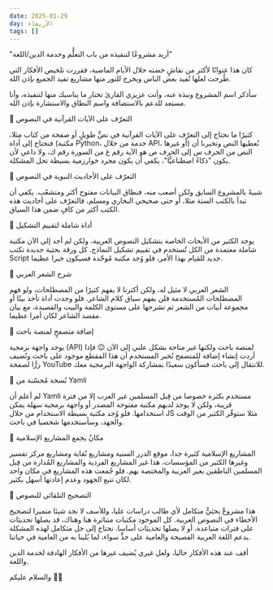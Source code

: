 ```yaml
---
date: 2025-01-29
day: الأربعاء
tags: []
---
```


"أريد مشروعًا لتنفيذه من باب التعلُّم وخدمة الدين/اللغة"

كان هذا عنوانًا لأكثر من نقاشٍ خضته خلال الأيام الماضية، فقررت تلخيص الأفكار التي طُرحت لعلها تُفيد بعض الناس ويخرج للنور منها مشاريع تفيد الجميع بإذن الله.

سأذكر اسم المشروع ونبذة عنه، وأنت عزيزي القارئ تختار ما يناسبك منها لتنفيذه، وأنا مستعد للدعم بالاستضافة واسم النطاق والاستشارة بإذن الله.

🔸 التعرّف على الآيات القرآنية في النصوص

كثيرًا ما نحتاج إلى التعرّف على الآيات القرآنية في نصٍّ طويلٍ أو صفحة من كتاب مثلا، فنحتاج إلى أداة (مكتبة Python، خدمة من خلال API، أو غيرها) نُعطيها النص وتخبرنا أن النص من الحرف س إلى الحرف ص هو الآية رقم ع من السورة رقم ك، ولا داعي لأن يكون "ذكاءً اصطناعيًّا"، يكفي أن يكون مجرد خوارزمية بسيطة تحل المشكلة.

🔸 التعرّف على الأحاديث النبوية في النصوص

شبيهٌ بالمشروع السابق ولكن أصعب منه، فنطاق البيانات مفتوح أكثر ومتشعّب. يكفي أن تبدأ بالكتب الستة مثلا، أو حتى صحيحي البخاري ومسلم، فالتعرّف على أحاديث هذه الكتب أكثر من كافٍ ضمن هذا السياق.

🔸 أداة شاملة لتقييم التشكيل

يوجد الكثير من الأبحاث الخاصة بتشكيل النصوص العربية، ولكن لم أجد إلى الآن مكتبة شاملة معتمدة من الكل تُستخدم في تقييم تشكيل النماذج. كل ورقة بحثية جديدة تكتب Script جديد للقيام بهذا الأمر، فلو وُجد مكتبة مُوحّدة فسيكون خيرا عظيما.

🔸 شرح الشعر العربي

الشعر العربي لا مثيل له، ولكن أكثرنا لا يفهم كثيرًا من المصطلحات، ولو فهم المصطلحات المُستخدمة فلن يفهم سياق كلام الشاعر. فلو وجدت أداة تأخذ بيتُا أو مجموعة أبيات من الشعر ثم تشرحها على مستوى الكلمة والبيت والقصيدة، مع بيان مقصد الشاعر لكان أمرا عظيما.

🔸 إضافة متصفحٍ لمنصة باحث

يوجد واجهة برمجية (API) لمنصة باحث ولكنها غير متاحة بشكل علني إلى الآن 😉 فإذا أردت إنشاء إضافة للمتصفح تُخبر المستخدم أن هذا المقطع موجود على باحث وتُضيف زرًّا لصفحة YouTube للانتقال إلى باحث فسأكون سعيدًا بمشاركة الواجهة البرمجية معك.

🔸 نُسخة مُحسّنة من Yamli

لم أعلم أن Yamli مستخدم بكثرة خصوصا من قِبل المسلمين غير العرب إلا من فترة قريبة، ولكن لا يوجد لديهم مكتبة مفتوحة المصدر أو واجهة برمجية سهلة يمكن استخدامها. فلو وُجد مكتبة بسيطة الاستخدام من خلال JS مثلا ستوفّر الكثير من الوقت والجهد، وسأستخدمها شخصيا في باحث.

🔸 مكانٌ يجمع المشاريع الإسلامية

المشاريع الإسلامية كثيرة جدا، موقع الدرر السنية ومشاريع نُقاية ومشاريع مركز تفسير وغيرها الكثير من المؤسسات، هذا غير المشاريع الفردية والمشاريع المُدارة من قِبل المسلمين الناطقين بغير العربية والمختصة بهم. فلو جُمعت هذه المشاريع في مكان واحد لكان تتبع الجهود وعدم إعادتها أسهل بكثير.

🔸 التصحيح التلقائي للنصوص

هذا مشروعٌ بحثيٌّ متكامل لأي طالب دراسات عليا، وللأسف لا نجد شيئا متميزا لتصحيح الأخطاء في النصوص العربية. كل الموجود مكتبات متناثرة هنا وهناك، قد يصلها تحديثات على فترات متباعدة، أو لا يصلها تحديثات أساسا. نحتاج إلى حل متكامل لهذه المشكلة يدعم اللغة العربية الفصيحة والعامية على حدٍّ سواء، لما بُلينا به من العامية في حياتنا.

أقف عند هذه الأفكار حاليا، ولعل غيري يُضيف غيرها من الأفكار الهادفة لخدمة الدين واللغة.

والسلام عليكم 👋🏻
